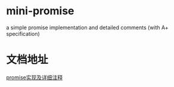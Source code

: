 <!--
 * @Description:
 * @version:
 * @Author: Murphy
 * @Date: 2022-08-12 11:14:23
 * @LastEditTime: 2022-10-14 14:59:59
-->
# mini-promise
a simple promise implementation and detailed comments (with A+ specification)

# 文档地址
[promise实现及详细注释](https://juejin.cn/post/7130968121925435423/)
